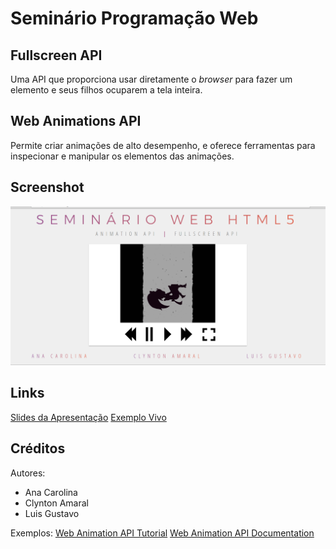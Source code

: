 # Seminário Programação Web

## Fullscreen API
Uma API que proporciona usar diretamente o *browser* para fazer um elemento e seus filhos ocuparem a tela inteira.

## Web Animations API
Permite criar animações de alto desempenho, e oferece ferramentas para inspecionar e manipular os elementos das animações.

## Screenshot
![](images/screenshot.png)

## Links

[Slides da Apresentação](https://ctomacheski.github.io/cefet-web-presentation)
[Exemplo Vivo](https://fegemo.github.io/cefet-web-weblot/apis/fullscreen-web-animations/)

## Créditos
Autores:
- Ana Carolina
- Clynton Amaral
- Luis Gustavo

Exemplos:
[Web Animation API Tutorial](http://qnimate.com/web-animation-api-tutorial/)
[Web Animation API Documentation](https://developer.mozilla.org/en-US/docs/Web/API/Web_Animations_API/Using_the_Web_Animations_API)
